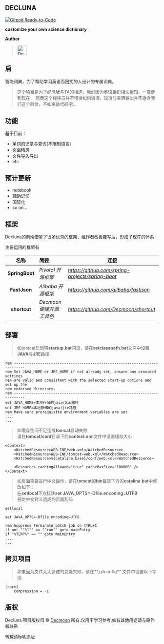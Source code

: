 DECLUNA
-
[![Gitpod Ready-to-Code](https://img.shields.io/badge/Gitpod-Ready--to--Code-blue?logo=gitpod)](https://gitpod.io/#https://github.com/Decmoon/decluna) 

**customize your own science dictionary**

**Author**

> [<img width="30px" title="Decmoon" src="https://avatars3.githubusercontent.com/u/51840843?s=400&u=d909c885dc61d75a2ca60c6d52c2315714d8bdfe&v=4"/>
](https://github.com/Decmoon)

启
-
智能词典，为了帮助学习英语而困扰的人设计的专属词典。

> 这个项目是为了纪念我与TA的相遇，我们因为英语相识相认相知，一直走到现在，
然而这个程序员并不懂得如何浪漫，玫瑰与美酒貌似并不适合我们这个群体，不如来敲代码吧...

功能
-
基于目前：
+ 单词的记录与查询(不限制语言)
+ 页面精灵
+ 文件导入导出
+ etc

预计更新
-
+ notebook
+ 辅助记忆
+ 国际化
+ so on...

框架
-
Decluna的前端借鉴了很多优秀的框架，经作者改善覆写后，形成了现在的体系

主要运用的框架有

名称|简要|连接
:---:|:---|---|
**SpringBoot** |_Pivotal 开源框架_|*https://github.com/spring-projects/spring-boot*
**FastJson**|_Alibaba 开源框架_|*https://github.com/alibaba/fastjson*
**shortcut**|_Decmoon 便捷开源工具包_|*https://github.com/Decmoon/shortcut*

部署
-
> 如tomcat启动项**startup.bat**闪退，请在**setclasspath.bat**文件中设置**JAVA**与**JRE**路径
````
rem ---------------------------------------------------------------------------
rem Set JAVA_HOME or JRE_HOME if not already set, ensure any provided settings
rem are valid and consistent with the selected start-up options and set up the
rem endorsed directory.
rem ---------------------------------------------------------------------------
set JAVA_HOME=本地存储的java/bin路径
set JRE_HOME=本地存储的java/jre路径
rem Make sure prerequisite environment variables are set
....
...

````
> 如缓存空间不足造成**tomcat**启动失败<br/>
请在**tomcat/conf**目录下的**context.xml**文件中设置缓存大小
```
<Context>
    <WatchedResource>WEB-INF/web.xml</WatchedResource>
    <WatchedResource>WEB-INF/tomcat-web.xml</WatchedResource>
    <WatchedResource>${catalina.base}/conf/web.xml</WatchedResource>
    
	<Resources cachingAllowed="true" cacheMaxSize="100000" />
</Context>
```

> 如页面需要进行中文操作，请在**tomcat**的**bin**目录下方的**catalina.bat**中修改如下：<br/>
在**setlocal**下方标注**set JAVA_OPTS=-Dfile.encoding=UTF8**<br/>
预防中文转义造成的页面乱码
````
setlocal

set JAVA_OPTS=-Dfile.encoding=UTF8

rem Suppress Terminate batch job on CTRL+C
if not ""%1"" == ""run"" goto mainEntry
if "%TEMP%" == "" goto mainEntry
....
...

````

拷贝项目
-
> 如果因为文件太大造成的克隆失败，请在**.gitconfig** 文件中设置以下字段
````
[core]
    compression = -1
````

版权
-
Decluna 项目版权归  © [Decmoon](https://github.com/Decmoon) 所有,仅用于学习参考,如有其他用途请与原作者联系

转载请标明原址

